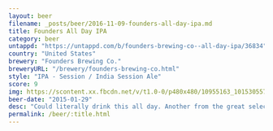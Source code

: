 ```yaml
---
layout: beer
filename: _posts/beer/2016-11-09-founders-all-day-ipa.md
title: Founders All Day IPA
category: beer
untappd: "https://untappd.com/b/founders-brewing-co--all-day-ipa/36834"
country: "United States"
brewery: "Founders Brewing Co."
breweryURL: "/brewery/founders-brewing-co.html"
style: "IPA - Session / India Session Ale"
score: 9
img: https://scontent.xx.fbcdn.net/v/t1.0-0/p480x480/10955163_10153055771108745_5413724920939008977_n.jpg?oh=7e17cfab0e588ba1de8501aaac94ab74&oe=59AABE16
beer-date: "2015-01-29"
desc: "Could literally drink this all day. Another from the great selection at Parsons"
permalink: /beer/:title.html
---
```

